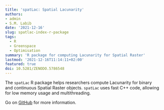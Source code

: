 ```yaml
---
title: 'spatLac: Spatial Lacunarity'
authors:
- admin
- S.M. Labib
date: '2021-12-16'
slug: spatlac-index-r-package
tags:
  - R
  - Greenspace
  - Optimisation
summary: 'R package for computing Lacunarity for Spatial Raster'
lastmod: '2021-12-16T11:14:11+02:00'
featured: true
doi: 10.5281/ZENODO.5786548
---
```


The `spatLac` R package helps researchers compute Lacunarity for binary and continuous Spatial Raster objects. `spatLac` uses fast C++ code, allowing for low memory usage and multithreading.

Go on [GitHub](https://github.com/STBrinkmann/spatLac) for more information.
